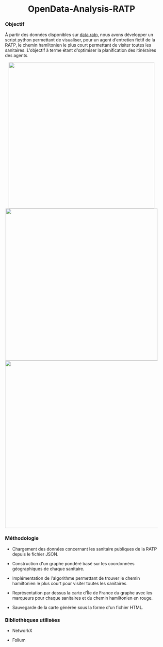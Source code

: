 <h1 align="center">OpenData-Analysis-RATP</h1>

<h3>Objectif</h3>

À partir des données disponibles sur <a href="https://data.ratp.fr/explore/dataset/sanitaires-reseau-ratp/information/?location=10,48.85478,2.41287&dataChart=eyJxdWVyaWVzIjpbeyJjb25maWciOnsiZGF0YXNldCI6InNhbml0YWlyZXMtcmVzZWF1LXJhdHAiLCJvcHRpb25zIjp7fX0sImNoYXJ0cyI6W3siYWxpZ25Nb250aCI6dHJ1ZSwidHlwZSI6ImNvbHVtbiIsImZ1bmMiOiJDT1VOVCIsInNjaWVudGlmaWNEaXNwbGF5Ijp0cnVlLCJjb2xvciI6IiM2NmMyYTUifV0sInhBeGlzIjoibGlnbmUiLCJtYXhwb2ludHMiOjUwLCJzb3J0IjoiIn1dLCJ0aW1lc2NhbGUiOiIiLCJkaXNwbGF5TGVnZW5kIjp0cnVlLCJhbGlnbk1vbnRoIjp0cnVlfQ%3D%3D">data.ratp</a>, nous avons développer un script python permettant de visualiser, pour un agent d'entretien fictif de la RATP, le chemin hamiltonien le plus court permettant de visiter toutes les sanitaires.
L'objectif à terme étant d'optimiser la planification des itinéraires des agents. <br>

<p align="center" float="left" >
  <img width=480 src="https://user-images.githubusercontent.com/73723037/230899469-e30a5204-9e38-4e03-b1ab-7f100e24a5b1.JPG"> <br>
  <img width=500 src="https://user-images.githubusercontent.com/73723037/230898956-a7ec43ab-544b-4a39-8043-8de421508064.JPG"> <br>
  <img width=550 src="https://user-images.githubusercontent.com/73723037/230899030-3fe02677-8d7f-4d22-9f54-ce686e699940.JPG"> <br>
</p>

<h3> Méthodologie </h3>

- Chargement des données concernant les sanitaire publiques de la RATP depuis le fichier JSON.

- Construction d'un graphe pondéré basé sur les coordonnées géographiques de chaque sanitaire.

- Implémentation de l'algorithme permettant de trouver le chemin hamiltonien le plus court pour visiter toutes les sanitaires.

- Représentation par dessus la carte d'Île de France du graphe avec les marqueurs pour chaque sanitaires et du chemin hamiltonien en rouge.

- Sauvegarde de la carte générée sous la forme d'un fichier HTML.

<h3> Bibliothèques utilisées </h3>

- NetworkX

- Folium

